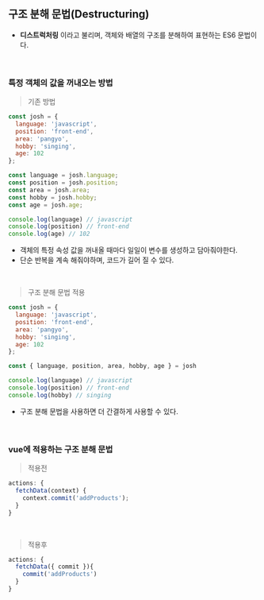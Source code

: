 ## 구조 분해 문법(Destructuring)
-  **디스트럭처링** 이라고 불리며, 객체와 배열의 구조를 분해하여 표현하는 ES6 문법이다.

<br>

### 특정 객체의 값을 꺼내오는 방법

> 기존 방법
```javascript
const josh = {
  language: 'javascript',
  position: 'front-end',
  area: 'pangyo',
  hobby: 'singing',
  age: 102
};

const language = josh.language;
const position = josh.position;
const area = josh.area;
const hobby = josh.hobby;
const age = josh.age;

console.log(language) // javascript
console.log(position) // front-end
console.log(age) // 102

```
- 객체의 특정 속성 값을 꺼내올 때마다 일일이 변수를 생성하고 담아줘야한다. 
- 단순 반복을 계속 해줘야하며, 코드가 길어 질 수 있다. 

<br>

> 구조 분해 문법 적용
```javascript
const josh = {
  language: 'javascript',
  position: 'front-end',
  area: 'pangyo',
  hobby: 'singing',
  age: 102
};

const { language, position, area, hobby, age } = josh

console.log(language) // javascript
console.log(position) // front-end
console.log(hobby) // singing

```
- 구조 분해 문법을 사용하면 더 간결하게 사용할 수 있다.

<br>

### vue에 적용하는 구조 분해 문법

> 적용전
```javascript
actions: {
  fetchData(context) {
    context.commit('addProducts');
  }
}

```

<br>

> 적용후
```javascript
actions: {
  fetchData({ commit }){
    commit('addProducts')
  }
}

```














